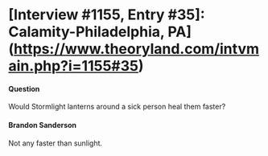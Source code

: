 # [Interview #1155, Entry #35]: Calamity-Philadelphia, PA](https://www.theoryland.com/intvmain.php?i=1155#35)

#### Question

Would Stormlight lanterns around a sick person heal them faster?

#### Brandon Sanderson

Not any faster than sunlight.

